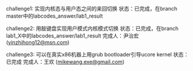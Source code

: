challenge1: 实现内核态与用户态之间的来回切换
状态：已完成，在branch master中的labcodes_answer/lab1_result


challenge2: 用敲键盘实现用户模式内核模式切换
状态：已完成，在branch lab1_X中的labcodes_answer/lab1_result
完成人：尹治宏 (yinzhihong12@msn.com)


challenge3: 可以在真实x86机器上用grub bootloader引导ucore kernel
状态：已完成
完成人：王欢 (mikewang.exe@gmail.com)
